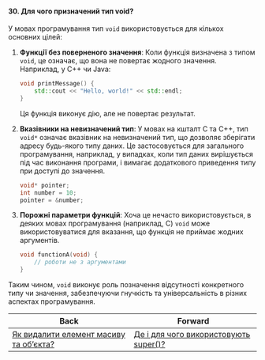 #### 30. Для чого призначений тип void?

У мовах програмування тип `void` використовується для кількох основних цілей:

1. **Функції без поверненого значення**: Коли функція визначена з типом `void`, це означає, що вона не повертає жодного значення. Наприклад, у C++ чи Java:

    ```cpp
    void printMessage() {
        std::cout << "Hello, world!" << std::endl;
    }
    ```

    Ця функція виконує дію, але не повертає результат.

2. **Вказівники на невизначений тип**: У мовах на кшталт C та C++, тип `void*` означає вказівник на невизначений тип, що дозволяє зберігати адресу будь-якого типу даних. Це застосовується для загального програмування, наприклад, у випадках, коли тип даних вирішується під час виконання програми, і вимагає додаткового приведення типу при доступі до значення.

    ```cpp
    void* pointer;
    int number = 10;
    pointer = &number;
    ```

3. **Порожні параметри функцій**: Хоча це нечасто використовується, в деяких мовах програмування (наприклад, C) `void` може використовуватися для вказання, що функція не приймає жодних аргументів.

    ```c
    void functionA(void) {
        // роботи не з аргументами
    }
    ```

Таким чином, `void` виконує роль позначення відсутності конкретного типу чи значення, забезпечуючи гнучкість та універсальність в різних аспектах програмування.

| Back | Forward |
|---|---|
| [Як видалити елемент масиву та об’єкта?](/ua/junior/javascript/how-to-delete-an-array-item-and-object.md)  | [Де і для чого використовують super()?](/ua/junior/javascript/what-is-the-purpose-and-usage-of-the-super-function.md) |